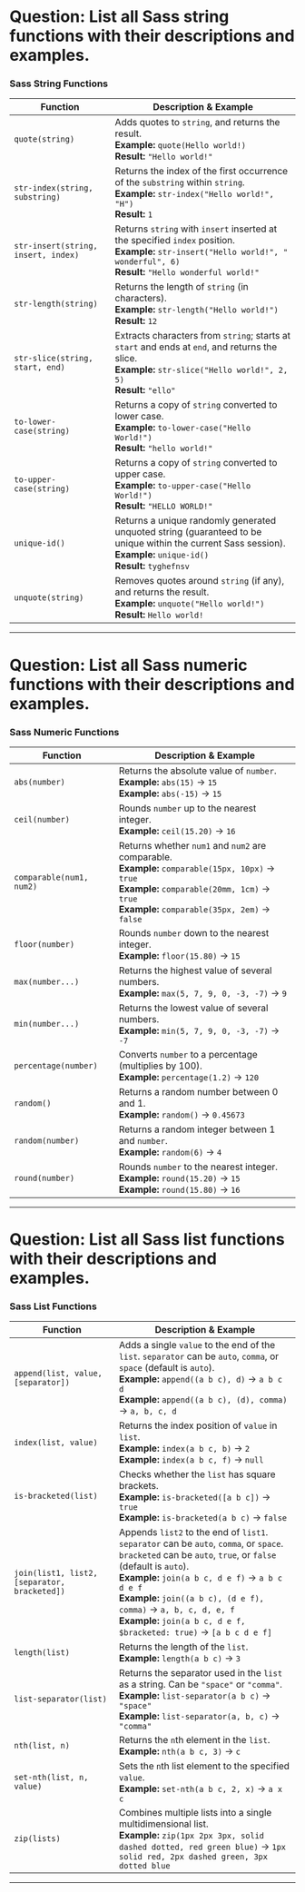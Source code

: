 # Question: List all Sass string functions with their descriptions and examples.

### Sass String Functions

| Function                            | Description & Example                                                                                                                                                              |
| ----------------------------------- | ---------------------------------------------------------------------------------------------------------------------------------------------------------------------------------- |
| `quote(string)`                     | Adds quotes to `string`, and returns the result.<br>**Example:** `quote(Hello world!)`<br>**Result:** `"Hello world!"`                                                             |
| `str-index(string, substring)`      | Returns the index of the first occurrence of the `substring` within `string`.<br>**Example:** `str-index("Hello world!", "H")`<br>**Result:** `1`                                  |
| `str-insert(string, insert, index)` | Returns `string` with `insert` inserted at the specified `index` position.<br>**Example:** `str-insert("Hello world!", " wonderful", 6)`<br>**Result:** `"Hello wonderful world!"` |
| `str-length(string)`                | Returns the length of `string` (in characters).<br>**Example:** `str-length("Hello world!")`<br>**Result:** `12`                                                                   |
| `str-slice(string, start, end)`     | Extracts characters from `string`; starts at `start` and ends at `end`, and returns the slice.<br>**Example:** `str-slice("Hello world!", 2, 5)`<br>**Result:** `"ello"`           |
| `to-lower-case(string)`             | Returns a copy of `string` converted to lower case.<br>**Example:** `to-lower-case("Hello World!")`<br>**Result:** `"hello world!"`                                                |
| `to-upper-case(string)`             | Returns a copy of `string` converted to upper case.<br>**Example:** `to-upper-case("Hello World!")`<br>**Result:** `"HELLO WORLD!"`                                                |
| `unique-id()`                       | Returns a unique randomly generated unquoted string (guaranteed to be unique within the current Sass session).<br>**Example:** `unique-id()`<br>**Result:** `tyghefnsv`            |
| `unquote(string)`                   | Removes quotes around `string` (if any), and returns the result.<br>**Example:** `unquote("Hello world!")`<br>**Result:** `Hello world!`                                           |

---

# Question: List all Sass numeric functions with their descriptions and examples.

### Sass Numeric Functions

| Function                 | Description & Example                                                                                                                                                                                  |
| ------------------------ | ------------------------------------------------------------------------------------------------------------------------------------------------------------------------------------------------------ |
| `abs(number)`            | Returns the absolute value of `number`.<br>**Example:** `abs(15)` → `15`<br>**Example:** `abs(-15)` → `15`                                                                                             |
| `ceil(number)`           | Rounds `number` up to the nearest integer.<br>**Example:** `ceil(15.20)` → `16`                                                                                                                        |
| `comparable(num1, num2)` | Returns whether `num1` and `num2` are comparable.<br>**Example:** `comparable(15px, 10px)` → `true`<br>**Example:** `comparable(20mm, 1cm)` → `true`<br>**Example:** `comparable(35px, 2em)` → `false` |
| `floor(number)`          | Rounds `number` down to the nearest integer.<br>**Example:** `floor(15.80)` → `15`                                                                                                                     |
| `max(number...)`         | Returns the highest value of several numbers.<br>**Example:** `max(5, 7, 9, 0, -3, -7)` → `9`                                                                                                          |
| `min(number...)`         | Returns the lowest value of several numbers.<br>**Example:** `min(5, 7, 9, 0, -3, -7)` → `-7`                                                                                                          |
| `percentage(number)`     | Converts `number` to a percentage (multiplies by 100).<br>**Example:** `percentage(1.2)` → `120`                                                                                                       |
| `random()`               | Returns a random number between 0 and 1.<br>**Example:** `random()` → `0.45673`                                                                                                                        |
| `random(number)`         | Returns a random integer between 1 and `number`.<br>**Example:** `random(6)` → `4`                                                                                                                     |
| `round(number)`          | Rounds `number` to the nearest integer.<br>**Example:** `round(15.20)` → `15`<br>**Example:** `round(15.80)` → `16`                                                                                    |

---

# Question: List all Sass list functions with their descriptions and examples.

### Sass List Functions

| Function                                     | Description & Example                                                                                                                                                                                                                                                                                                                                        |
| -------------------------------------------- | ------------------------------------------------------------------------------------------------------------------------------------------------------------------------------------------------------------------------------------------------------------------------------------------------------------------------------------------------------------ |
| `append(list, value, [separator])`           | Adds a single `value` to the end of the `list`. `separator` can be `auto`, `comma`, or `space` (default is `auto`).<br>**Example:** `append((a b c), d)` → `a b c d`<br>**Example:** `append((a b c), (d), comma)` → `a, b, c, d`                                                                                                                            |
| `index(list, value)`                         | Returns the index position of `value` in `list`.<br>**Example:** `index(a b c, b)` → `2`<br>**Example:** `index(a b c, f)` → `null`                                                                                                                                                                                                                          |
| `is-bracketed(list)`                         | Checks whether the `list` has square brackets.<br>**Example:** `is-bracketed([a b c])` → `true`<br>**Example:** `is-bracketed(a b c)` → `false`                                                                                                                                                                                                              |
| `join(list1, list2, [separator, bracketed])` | Appends `list2` to the end of `list1`. `separator` can be `auto`, `comma`, or `space`. `bracketed` can be `auto`, `true`, or `false` (default is `auto`).<br>**Example:** `join(a b c, d e f)` → `a b c d e f`<br>**Example:** `join((a b c), (d e f), comma)` → `a, b, c, d, e, f`<br>**Example:** `join(a b c, d e f, $bracketed: true)` → `[a b c d e f]` |
| `length(list)`                               | Returns the length of the `list`.<br>**Example:** `length(a b c)` → `3`                                                                                                                                                                                                                                                                                      |
| `list-separator(list)`                       | Returns the separator used in the `list` as a string. Can be `"space"` or `"comma"`.<br>**Example:** `list-separator(a b c)` → `"space"`<br>**Example:** `list-separator(a, b, c)` → `"comma"`                                                                                                                                                               |
| `nth(list, n)`                               | Returns the `n`th element in the `list`.<br>**Example:** `nth(a b c, 3)` → `c`                                                                                                                                                                                                                                                                               |
| `set-nth(list, n, value)`                    | Sets the `n`th list element to the specified `value`.<br>**Example:** `set-nth(a b c, 2, x)` → `a x c`                                                                                                                                                                                                                                                       |
| `zip(lists)`                                 | Combines multiple lists into a single multidimensional list.<br>**Example:** `zip(1px 2px 3px, solid dashed dotted, red green blue)` → `1px solid red, 2px dashed green, 3px dotted blue`                                                                                                                                                                    |

---

